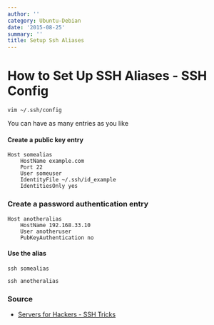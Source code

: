 ```yaml
---
author: ''
category: Ubuntu-Debian
date: '2015-08-25'
summary: ''
title: Setup Ssh Aliases
---
```

# How to Set Up SSH Aliases - SSH Config

`vim ~/.ssh/config`

You can have as many entries as you like

#### Create a public key entry

```
Host somealias
	HostName example.com
	Port 22
	User someuser
	IdentityFile ~/.ssh/id_example
	IdentitiesOnly yes
```

### Create a password authentication entry

```
Host anotheralias
	HostName 192.168.33.10
	User anotheruser
	PubKeyAuthentication no
```

#### Use the alias

```
ssh somealias

ssh anotheralias
```

### Source

* [Servers for Hackers - SSH Tricks](https://serversforhackers.com/ssh-tricks)
